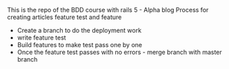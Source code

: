 This is the repo of the BDD course with rails 5 - Alpha blog
Process for creating articles feature test and feature
- Create a branch to do the deployment work
- write feature test
- Build features to make test pass one by one
- Once the feature test passes with no errors - merge branch with master branch
